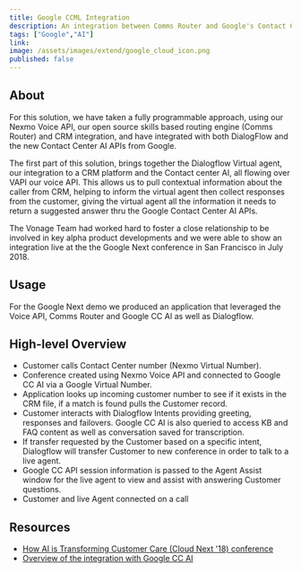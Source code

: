 ```yaml
---
title: Google CCML Integration
description: An integration between Comms Router and Google's Contact Center APIs adds capabilities to the programmable contact center space.
tags: ["Google","AI"]
link: 
image: /assets/images/extend/google_cloud_icon.png
published: false
---
```


## About

For this solution, we have taken a fully programmable approach, using our Nexmo Voice API, our open source skills based routing engine (Comms Router) and CRM integration, and have integrated with both DialogFlow and the new Contact Center AI APIs from Google.

The first part of this solution, brings together the Dialogflow Virtual agent, our integration to a CRM platform and the Contact center AI, all flowing over VAPI our voice API. This allows us to pull contextual information about the caller from CRM, helping to inform the virtual agent then collect responses from the customer, giving the virtual agent all the information it needs to return a suggested answer thru the Google Contact Center AI APIs.

The Vonage Team had worked hard to foster a close relationship to be involved in key alpha product developments and we were able to show an integration live at the the Google Next conference in San Francisco in July 2018.

## Usage
For the Google Next demo we produced an application that leveraged the Voice API, Comms Router and Google CC AI as well as Dialogflow.

## High-level Overview

- Customer calls Contact Center number (Nexmo Virtual Number).
- Conference created using Nexmo Voice API and connected to Google CC AI via a Google Virtual Number.
- Application looks up incoming customer number to see if it exists in the CRM file, if a match is found pulls the Customer record.
- Customer interacts with Dialogflow Intents providing greeting, responses and failovers. Google CC AI is also queried to access KB and FAQ content as well as conversation saved for transcription.
- If transfer requested by the Customer based on a specific intent, Dialogflow will transfer Customer to new conference in order to talk to a live agent.
- Google CC API session information is passed to the Agent Assist window for the live agent to view and assist with answering Customer questions.
- Customer and live Agent connected on a call



## Resources
- [How AI is Transforming Customer Care (Cloud Next '18) conference](https://www.youtube.com/watch?v=n5vMhntiReg)
- [Overview of the integration with Google CC AI](https://www.youtube.com/watch?v=q4n1bID79Zk)
